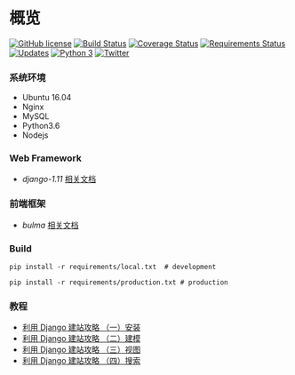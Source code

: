 # 概览

[![GitHub license](https://img.shields.io/github/license/edison7500/dugong.svg)](https://github.com/edison7500/dugong/blob/master/LICENSE)
[![Build Status](https://travis-ci.org/edison7500/dugong.svg?branch=master)](https://travis-ci.org/edison7500/dugong)
[![Coverage Status](https://coveralls.io/repos/github/edison7500/dugong/badge.svg?branch=master)](https://coveralls.io/github/edison7500/dugong?branch=master)
[![Requirements Status](https://requires.io/github/edison7500/dugong/requirements.svg?branch=master)](https://requires.io/github/edison7500/dugong/requirements/?branch=master)
[![Updates](https://pyup.io/repos/github/edison7500/dugong/shield.svg)](https://pyup.io/repos/github/edison7500/dugong/)
[![Python 3](https://pyup.io/repos/github/edison7500/dugong/python-3-shield.svg)](https://pyup.io/repos/github/edison7500/dugong/)
[![Twitter](https://img.shields.io/twitter/url/https/github.com/edison7500/dugong.svg?style=social)](https://twitter.com/intent/tweet?text=Wow:&url=https%3A%2F%2Fgithub.com%2Fedison7500%2Fdugong)


### 系统环境
* Ubuntu 16.04
* Nginx
* MySQL
* Python3.6
* Nodejs


### Web Framework
* *django-1.11* [相关文档](https://docs.djangoproject.com/en/1.11/)


### 前端框架
* *bulma* [相关文档](https://bulma.io/)


### Build
```
pip install -r requirements/local.txt  # development

pip install -r requirements/production.txt # production
```


### 教程
* [利用 Django 建站攻略 （一）安装](https://jiaxin.im/blog/li-yong-django-jian-zhan-gong/)
* [利用 Django 建站攻略 （二）建模](https://jiaxin.im/blog/li-yong-django-jian-zhan-gon-1/)
* [利用 Django 建站攻略 （三）视图](https://jiaxin.im/blog/li-yong-django-jian-zhan-gon-2/)
* [利用 Django 建站攻略 （四）搜索](https://jiaxin.im/blog/li-yong-django-jian-zhan-gon-3/)
